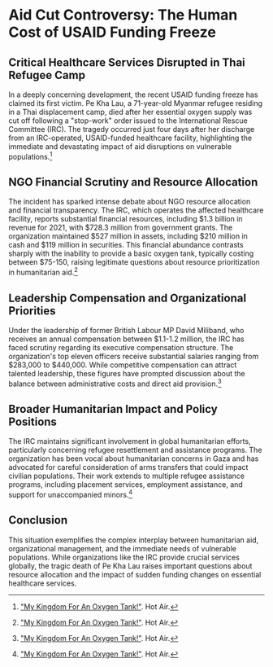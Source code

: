 # Aid Cut Controversy: The Human Cost of USAID Funding Freeze

## Critical Healthcare Services Disrupted in Thai Refugee Camp

In a deeply concerning development, the recent USAID funding freeze has claimed its first victim. Pe Kha Lau, a 71-year-old Myanmar refugee residing in a Thai displacement camp, died after her essential oxygen supply was cut off following a "stop-work" order issued to the International Rescue Committee (IRC). The tragedy occurred just four days after her discharge from an IRC-operated, USAID-funded healthcare facility, highlighting the immediate and devastating impact of aid disruptions on vulnerable populations.[^1]

## NGO Financial Scrutiny and Resource Allocation

The incident has sparked intense debate about NGO resource allocation and financial transparency. The IRC, which operates the affected healthcare facility, reports substantial financial resources, including $1.3 billion in revenue for 2021, with $728.3 million from government grants. The organization maintained $527 million in assets, including $210 million in cash and $119 million in securities. This financial abundance contrasts sharply with the inability to provide a basic oxygen tank, typically costing between $75-150, raising legitimate questions about resource prioritization in humanitarian aid.[^1]

## Leadership Compensation and Organizational Priorities

Under the leadership of former British Labour MP David Miliband, who receives an annual compensation between $1.1-1.2 million, the IRC has faced scrutiny regarding its executive compensation structure. The organization's top eleven officers receive substantial salaries ranging from $283,000 to $440,000. While competitive compensation can attract talented leadership, these figures have prompted discussion about the balance between administrative costs and direct aid provision.[^1]

## Broader Humanitarian Impact and Policy Positions

The IRC maintains significant involvement in global humanitarian efforts, particularly concerning refugee resettlement and assistance programs. The organization has been vocal about humanitarian concerns in Gaza and has advocated for careful consideration of arms transfers that could impact civilian populations. Their work extends to multiple refugee assistance programs, including placement services, employment assistance, and support for unaccompanied minors.[^1]

## Conclusion

This situation exemplifies the complex interplay between humanitarian aid, organizational management, and the immediate needs of vulnerable populations. While organizations like the IRC provide crucial services globally, the tragic death of Pe Kha Lau raises important questions about resource allocation and the impact of sudden funding changes on essential healthcare services.

[^1]: ["My Kingdom For An Oxygen Tank!"](https://hotair.com/generalissimo/2025/02/13/my-kingdom-for-an-oxygen-tank-n3799783). Hot Air.